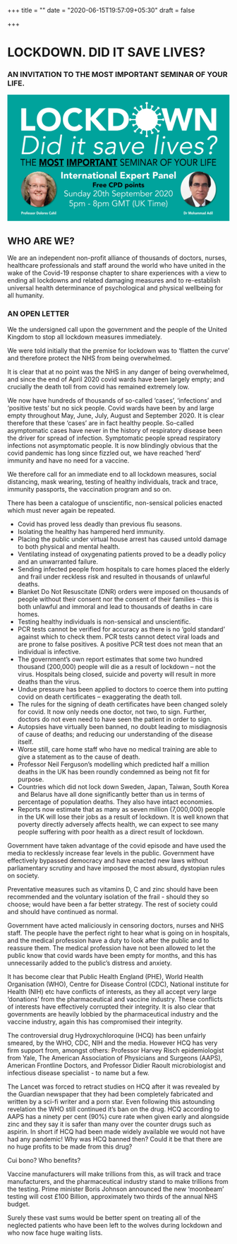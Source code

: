 +++
title = ""
date = "2020-06-15T19:57:09+05:30"
draft = false

+++

# LOCKDOWN. DID IT SAVE LIVES?

### AN INVITATION TO THE MOST IMPORTANT SEMINAR OF YOUR LIFE.

![Did it save lives?](ims/LOCKDOWN_BASIC_FLYER.jpg#center)



## WHO ARE WE?

We are an independent non-profit alliance of thousands of doctors, nurses, healthcare professionals and staff around the world who have united in the wake of the Covid-19 response chapter to share experiences with a view to ending all lockdowns and related damaging measures and to re-establish universal health determinance of psychological and physical wellbeing for all humanity.

### AN OPEN LETTER

We the undersigned call upon the government and the people of the United Kingdom to stop all lockdown measures immediately.

We were told initially that the premise for lockdown was to ‘flatten the curve’ and therefore protect the NHS from being overwhelmed. 

It is clear that at no point was the NHS in any danger of being overwhelmed, and since the end of April 2020 covid wards have been largely empty; and crucially the death toll from covid has remained extremely low.

We now have hundreds of thousands of so-called ‘cases’, ‘infections’ and ‘positive tests’ but no sick people. Covid wards have been by and large empty throughout May, June, July, August and September 2020. It is clear therefore that these ‘cases’ are in fact healthy people. So-called asymptomatic cases have never in the history of respiratory disease been the driver for spread of infection. Symptomatic people spread respiratory infections not asymptomatic people. It is now blindingly obvious that the covid pandemic has long since fizzled out, we have reached ‘herd’ immunity and have no need for a vaccine.

We therefore call for an immediate end to all lockdown measures, social distancing, mask wearing, testing of healthy individuals, track and trace, immunity passports, the vaccination program and so on. 

There has been a catalogue of unscientific, non-sensical policies enacted which must never again be repeated. 

- Covid has proved less deadly than previous flu seasons.
- Isolating the healthy has hampered herd immunity.
- Placing the public under virtual house arrest has caused untold damage to both physical and mental health.
- Ventilating instead of oxygenating patients proved to be a deadly policy and an unwarranted failure.
- Sending infected people from hospitals to care homes placed the elderly and frail under reckless risk and resulted in thousands of unlawful deaths.  
- Blanket Do Not Resuscitate (DNR) orders were imposed on thousands of people without their consent nor the consent of their families – this is both unlawful and immoral and lead to thousands of deaths in care homes.
- Testing healthy individuals is non-sensical and unscientific.
- PCR tests cannot be verified for accuracy as there is no ‘gold standard’ against which to check them. PCR tests cannot detect viral loads and are prone to false positives. A positive PCR test does not mean that an individual is infective.
- The government’s own report estimates that some two hundred thousand (200,000) people will die as a result of lockdown – not the virus. Hospitals being closed, suicide and poverty will result in more deaths than the virus.
- Undue pressure has been applied to doctors to coerce them into putting covid on death certificates – exaggerating the death toll.
- The rules for the signing of death certificates have been changed solely for covid. It now only needs one doctor, not two, to sign. Further, doctors do not even need to have seen the patient in order to sign.
- Autopsies have virtually been banned, no doubt leading to misdiagnosis of cause of deaths; and reducing our understanding of the disease itself.
- Worse still, care home staff who have no medical training are able to give a statement as to the cause of death.
- Professor Neil Ferguson’s modelling which predicted half a million deaths in the UK has been roundly condemned as being not fit for purpose.
- Countries which did not lock down Sweden, Japan, Taiwan, South Korea and Belarus have all done significantly better than us in terms of percentage of population deaths. They also have intact economies.
- Reports now estimate that as many as seven million (7,000,000) people in the UK will lose their jobs as a result of lockdown. It is well known that poverty directly adversely affects health, we can expect to see many people suffering with poor health as a direct result of lockdown.

Government have taken advantage of the covid episode and have used the media to recklessly increase fear levels in the public. Government have effectively bypassed democracy and have enacted new laws without parliamentary scrutiny and have imposed the most absurd, dystopian rules on society. 

Preventative measures such as vitamins D, C and zinc should have been recommended and the voluntary isolation of the frail - should they so choose; would have been a far better strategy. The rest of society could and should have continued as normal.

Government have acted maliciously in censoring doctors, nurses and NHS staff. The people have the perfect right to hear what is going on in hospitals, and the medical profession have a duty to look after the public and to reassure them. The medical profession have not been allowed to let the public know that covid wards have been empty for months, and this has unnecessarily added to the public’s distress and anxiety.

It has become clear that Public Health England (PHE), World Health Organisation (WHO), Centre for Disease Control (CDC), National institute for Health (NIH) etc have conflicts of interests, as they all accept very large ‘donations’ from the pharmaceutical and vaccine industry. These conflicts of interests have effectively corrupted their integrity. It is also clear that governments are heavily lobbied by the pharmaceutical industry and the vaccine industry, again this has compromised their integrity.

The controversial drug Hydroxychloroquine (HCQ) has been unfairly smeared, by the WHO, CDC, NIH and the media. However HCQ has very firm support from, amongst others: Professor Harvey Risch epidemiologist from Yale, The American Association of Physicians and Surgeons (AAPS), American Frontline Doctors, and Professor Didier Raoult microbiologist and infectious disease specialist - to name but a few. 

The Lancet was forced to retract studies on HCQ after it was revealed by the Guardian newspaper that they had been completely fabricated and written by a sci-fi writer and a porn star. Even following this astounding revelation the WHO still continued it’s ban on the drug. HCQ according to AAPS has a ninety per cent (90%)  cure rate when given early and alongside zinc and they say it is safer than many over the counter drugs such as aspirin. In short if HCQ had been made widely available we would not have had any pandemic! Why was HCQ banned then? Could it be that there are no huge profits to be made from this drug?

Cui bono? Who benefits?

Vaccine manufacturers will make trillions from this, as will track and trace manufacturers, and the pharmaceutical industry stand to make trillions from the testing. Prime minister Boris Johnson announced the new ‘moonbeam’ testing will cost £100 Billion, approximately two thirds of the annual NHS budget. 

Surely these vast sums would be better spent on treating all of the neglected patients who have been left to the wolves during lockdown and who now face huge waiting lists.